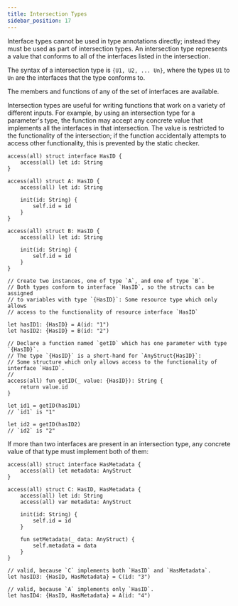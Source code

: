 ```yaml
---
title: Intersection Types
sidebar_position: 17
---
```


Interface types cannot be used in type annotations directly;
instead they must be used as part of intersection types.
An intersection type represents a value that conforms to all of the interfaces listed in the intersection.

The syntax of a intersection type is `{U1, U2, ... Un}`,
where the types `U1` to `Un` are the interfaces that the type conforms to.

The members and functions of any of the set of interfaces are available.

Intersection types are useful for writing functions that work on a variety of different inputs.
For example, by using an intersection type for a parameter's type,
the function may accept any concrete value that implements all the interfaces in that intersection.
The value is restricted to the functionality of the intersection;
if the function accidentally attempts to access other functionality,
this is prevented by the static checker.

```cadence
access(all) struct interface HasID {
    access(all) let id: String
}

access(all) struct A: HasID {
    access(all) let id: String

    init(id: String) {
        self.id = id
    }
}

access(all) struct B: HasID {
    access(all) let id: String

    init(id: String) {
        self.id = id
    }
}

// Create two instances, one of type `A`, and one of type `B`.
// Both types conform to interface `HasID`, so the structs can be assigned
// to variables with type `{HasID}`: Some resource type which only allows
// access to the functionality of resource interface `HasID`

let hasID1: {HasID} = A(id: "1")
let hasID2: {HasID} = B(id: "2")

// Declare a function named `getID` which has one parameter with type `{HasID}`.
// The type `{HasID}` is a short-hand for `AnyStruct{HasID}`:
// Some structure which only allows access to the functionality of interface `HasID`.
//
access(all) fun getID(_ value: {HasID}): String {
    return value.id
}

let id1 = getID(hasID1)
// `id1` is "1"

let id2 = getID(hasID2)
// `id2` is "2"
```

If more than two interfaces are present in an intersection type,
any concrete value of that type must implement both of them:

```cadence
access(all) struct interface HasMetadata {
    access(all) let metadata: AnyStruct
}

access(all) struct C: HasID, HasMetadata {
    access(all) let id: String
    access(all) var metadata: AnyStruct

    init(id: String) {
        self.id = id
    }

    fun setMetadata(_ data: AnyStruct) {
        self.metadata = data
    }
}

// valid, because `C` implements both `HasID` and `HasMetadata`.
let hasID3: {HasID, HasMetadata} = C(id: "3")

// valid, because `A` implements only `HasID`.
let hasID4: {HasID, HasMetadata} = A(id: "4")
```